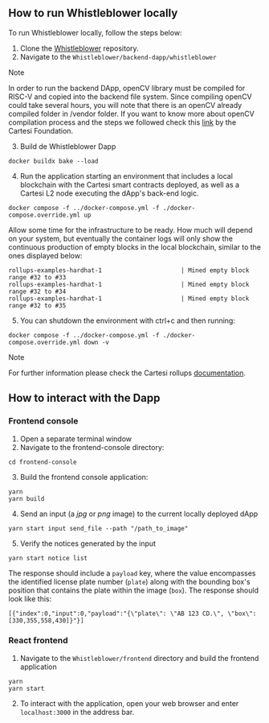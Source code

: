 ## How to run Whistleblower locally

To run Whistleblower locally, follow the steps below:

1. Clone the [Whistleblower](https://github.com/Think-and-Dev/Whistleblower.git) repository.
2. Navigate to the `Whistleblower/backend-dapp/whistleblower`
>[!NOTE]
>In order to run the backend DApp, openCV library must be compiled for RISC-V and copied into the backend file system. Since compiling openCV could take several hours, you will note that there is an openCV already compiled folder in /vendor folder. If you want to know more about openCV compilation process and the steps we followed check this [link](https://medium.com/cartesi/guest-post-how-opencv-cross-compiles-in-the-blockchain-os-79a9eba6108b) by the Cartesi Foundation.
3. Build de Whistleblower Dapp

```
docker buildx bake --load
```

4. Run the application starting an environment that includes a local blockchain with the Cartesi smart contracts deployed, as well as a Cartesi L2 node executing the dApp's back-end logic.

```
docker compose -f ../docker-compose.yml -f ./docker-compose.override.yml up
```

Allow some time for the infrastructure to be ready. How much will depend on your system, but eventually the container logs will only show the continuous production of empty blocks in the local blockchain, similar to the ones displayed below:

```
rollups-examples-hardhat-1                      | Mined empty block range #32 to #33
rollups-examples-hardhat-1                      | Mined empty block range #32 to #34
rollups-examples-hardhat-1                      | Mined empty block range #32 to #35
```

5. You can shutdown the environment with ctrl+c and then running:

```
docker compose -f ../docker-compose.yml -f ./docker-compose.override.yml down -v
```

> [!NOTE]
> For further information please check the Cartesi rollups [documentation](https://docs.cartesi.io/cartesi-rollups/build-dapps/run-dapp/).

## How to interact with the Dapp

### Frontend console

1. Open a separate terminal window
2. Navigate to the frontend-console directory:

```
cd frontend-console
```

3. Build the frontend console application:

```
yarn
yarn build
```

4. Send an input (a _jpg_ or _png_ image) to the current locally deployed dApp

```
yarn start input send_file --path "/path_to_image"
```

5. Verify the notices generated by the input

```
yarn start notice list
```

The response should include a `payload` key, where the value encompasses the identified license plate number (`plate`) along with the bounding box's position that contains the plate within the image (`box`). The response should look like this:

```
[{"index":0,"input":0,"payload":"{\"plate\": \"AB 123 CD.\", \"box\": [330,355,558,430]}"}]
```

### React frontend

1. Navigate to the `Whistleblower/frontend` directory and build the frontend application

```
yarn
yarn start
```

2. To interact with the application, open your web browser and enter `localhost:3000` in the address bar.
